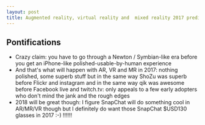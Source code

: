 ```yaml
---
layout: post
title: Augmented reality, virtual reality and  mixed reality 2017 predictions - no killer apps like instagram, snapchat or Facebook, just Symbian-era-like unpolished experiences
---
```



## Pontifications

* Crazy claim: you have to go through a Newton / Symbian-like era before you get an iPhone-like polished-usable-by-human experience
* And that's what will happen with AR, VR and MR in 2017: nothing polished, some superb stuff but in the same way ShoZu was superb before Flickr and instagram  and in the same way qik was awesome before Facebook live and twitch.tv: only appeals to a few early adopters who don't mind the jank and the rough edges
* 2018 will be great though: I figure SnapChat will do something cool in AR/MR/VR though but I definitely do want those SnapChat $USD130 glasses in 2017 :-) !!!!!!